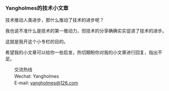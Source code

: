 ### Yangholmes的技术小文章

技术推动人类进步，那什么推动了技术的进步呢？

我也说不准什么是技术的第一推动力，但技术的分享确确实实促进了技术的进步。

这就是我开这个小专栏的目的。

希望我的小文章可以给你一些启发，热切期盼你对我的小文章进行回复，指出不足。

<div class="contact">
    <p>交流热线</p>
    <p>Wechat:
        <span class="wechat">
            <span class="wechat-name">Yangholmes</span>
            <span  class="wechat-qr"><img src="http://yangholmes.github.io/assets/img/WeChat.png"></span>
        </span>
    </p>
    <p>E-mail: <a href="mailto://yangholmes@126.com">yangholmes@126.com</a></p>
</div>

<style>
    .contact {
        margin-left: 2em;
    }
    .contact p {
        margin: 0;
        line-height: 1.5;
    }
    .wechat {
        display: inline-block;
    }
    .wechat-name {
        display: block;
    }
    .wechat-name:hover + .wechat-qr {
        opacity: 1;
        z-index: 1;
    }
    .wechat-qr {
        opacity: 0;
        transition: opacity 1s;
        width: 128px;
        height: auto;
        padding: .25em;
        position: absolute;
        z-index: -999;
    }
</style>
